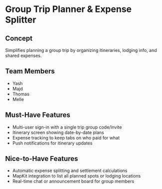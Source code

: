 # Group Trip Planner & Expense Splitter

## Concept  
Simplifies planning a group trip by organizing itineraries, lodging info, and shared expenses.

## Team Members  
- Yash  
- Majd  
- Thomas  
- Melle  

## Must-Have Features  
- Multi-user sign-in with a single trip group code/invite  
- Itinerary screen showing date-by-date plans  
- Expense tracking to keep tabs on who paid for what
- Push notifications for itinerary updates

## Nice-to-Have Features  
- Automatic expense splitting and settlement calculations  
- MapKit integration to list all planned spots or lodging locations  
- Real-time chat or announcement board for group members
